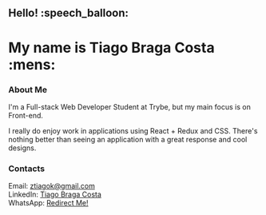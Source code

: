 <h2> Hello! :speech_balloon: </h2>
<h1> My name is Tiago Braga Costa :mens: </h1>

<h3> About Me </h3>

<p> 
  I'm a Full-stack Web Developer Student at Trybe, but my main focus is on Front-end.
</p>

<p>
  I really do enjoy work in applications using React + Redux and CSS. There's nothing better than
  seeing an application with a great response and cool designs.
</p>


<h3> Contacts </h3>
<span> Email: <a href="mailto:ztiagok@gmail.com"> ztiagok@gmail.com </a> <span>
  <br>
<span> LinkedIn: <a href="https://www.linkedin.com/in/ztiagok/"> Tiago Braga Costa </a> </span>
  <br>
<span> WhatsApp: <a href="https://wa.me/5524988116847"> Redirect Me! </a> </span>
